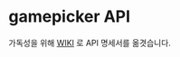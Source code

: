 # gamepicker API

가독성을 위해 [WIKI](https://github.com/ansrl0107/GamePickerAPI/wiki/홈) 로 API 명세서를 옮겻습니다.